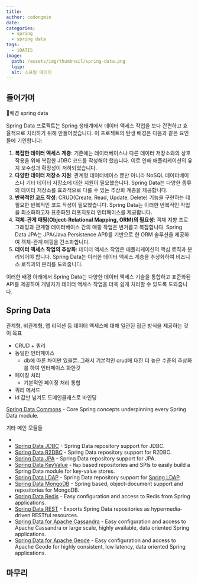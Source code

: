 ```yaml
---
title:
author: codongmin
date:
categories:
  - spring
  - spring data
tags:
  - iBATIS
image:
  path: /assets/img/thumbnail/spring-data.png
  lqip:
  alt: 스프링 데이터
---
```


## 들어가며

배경
spring data

Spring Data 프로젝트는 Spring 생태계에서 데이터 액세스 작업을 보다 간편하고 효율적으로 처리하기 위해 만들어졌습니다. 이 프로젝트의 탄생 배경은 다음과 같은 요인들에 기인합니다:

1. **복잡한 데이터 액세스 계층**: 기존에는 데이터베이스나 다른 데이터 저장소와의 상호 작용을 위해 복잡한 JDBC 코드를 작성해야 했습니다. 이로 인해 애플리케이션의 유지 보수성과 확장성이 저하되었습니다.
2. **다양한 데이터 저장소 지원**: 관계형 데이터베이스 뿐만 아니라 NoSQL 데이터베이스나 기타 데이터 저장소에 대한 지원이 필요했습니다. Spring Data는 다양한 종류의 데이터 저장소를 효과적으로 다룰 수 있는 추상화 계층을 제공합니다.
3. **반복적인 코드 작성**: CRUD(Create, Read, Update, Delete) 기능을 구현하는 데 필요한 반복적인 코드 작성이 필요했습니다. Spring Data는 이러한 반복적인 작업을 최소화하고자 표준화된 리포지토리 인터페이스를 제공합니다.
4. **객체-관계 매핑(Object-Relational Mapping, ORM)의 필요성**: 객체 지향 프로그래밍과 관계형 데이터베이스 간의 매핑 작업은 번거롭고 복잡합니다. Spring Data JPA는 JPA(Java Persistence API)를 기반으로 한 ORM 솔루션을 제공하여 객체-관계 매핑을 간소화합니다.
5. **데이터 액세스 작업의 추상화**: 데이터 액세스 작업은 애플리케이션의 핵심 로직과 분리되어야 합니다. Spring Data는 이러한 데이터 액세스 계층을 추상화하여 비즈니스 로직과의 분리를 도와줍니다.

이러한 배경 아래에서 Spring Data는 다양한 데이터 액세스 기술을 통합하고 표준화된 API를 제공하여 개발자가 데이터 액세스 작업을 더욱 쉽게 처리할 수 있도록 도와줍니다.

## Spring Data

관계형, 비관계형, 맵 리덕션 등 데이터 엑세스에 대해 일관된 접근 방식을 제공하는 것이 목표

- CRUD + 쿼리
- 동일한 인터페이스
  - db에 따른 차이만 있을뿐. 그래서 기본적인 crud에 대한 더 높은 수준의 추상화를 하여 인터페이스 화한것
- 페이징 처리
  - 기본적인 페이징 처리 통합
- 쿼리 메서드
- id 값만 넘겨도 도메인클래스로 바인딩

[Spring Data Commons](https://github.com/spring-projects/spring-data-commons) - Core Spring concepts underpinning every Spring Data module.

기타 메인 모듈들

-
- [Spring Data JDBC](https://spring.io/projects/spring-data-jdbc) - Spring Data repository support for JDBC.
- [Spring Data R2DBC](https://spring.io/projects/spring-data-r2dbc) - Spring Data repository support for R2DBC.
- [Spring Data JPA](https://spring.io/projects/spring-data-jpa) - Spring Data repository support for JPA.
- [Spring Data KeyValue](https://github.com/spring-projects/spring-data-keyvalue) - `Map` based repositories and SPIs to easily build a Spring Data module for key-value stores.
- [Spring Data LDAP](https://spring.io/projects/spring-data-ldap) - Spring Data repository support for [Spring LDAP](https://github.com/spring-projects/spring-ldap).
- [Spring Data MongoDB](https://spring.io/projects/spring-data-mongodb) - Spring based, object-document support and repositories for MongoDB.
- [Spring Data Redis](https://spring.io/projects/spring-data-redis) - Easy configuration and access to Redis from Spring applications.
- [Spring Data REST](https://spring.io/projects/spring-data-rest) - Exports Spring Data repositories as hypermedia-driven RESTful resources.
- [Spring Data for Apache Cassandra](https://spring.io/projects/spring-data-cassandra) - Easy configuration and access to Apache Cassandra or large scale, highly available, data oriented Spring applications.
- [Spring Data for Apache Geode](https://spring.io/projects/spring-data-geode) - Easy configuration and access to Apache Geode for highly consistent, low latency, data oriented Spring applications.

## 마무리
